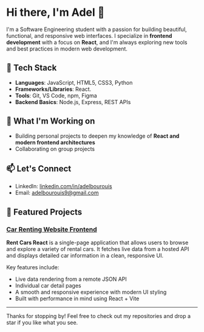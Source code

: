 # Hi there, I'm Adel 👋

I'm a Software Engineering student with a passion for building beautiful, functional, and responsive web interfaces. I specialize in **frontend development** with a focus on **React**, and I'm always exploring new tools and best practices in modern web development.

## 🔧 Tech Stack

- **Languages**: JavaScript, HTML5, CSS3, Python
- **Frameworks/Libraries**: React.
- **Tools**: Git, VS Code, npm, Figma
- **Backend Basics**: Node.js, Express, REST APIs

## 🚀 What I'm Working on

- Building personal projects to deepen my knowledge of **React and modern frontend architectures**
- Collaborating on group projects

## 📫 Let's Connect
- LinkedIn: [linkedin.com/in/adelbourouis](https://tn.linkedin.com/in/adelbourouis)
- Email: [adelbourouis9@gmail.com](mailto:adelbourouis9@gmail.com)

## 📁 Featured Projects

### [Car Renting Website Frontend](https://github.com/highonlinux420/rent-cars-react)

**Rent Cars React** is a single-page application that allows users to browse and explore a variety of rental cars. It fetches live data from a hosted API and displays detailed car information in a clean, responsive UI.

Key features include:

- Live data rendering from a remote JSON API
- Individual car detail pages
- A smooth and responsive experience with modern UI styling
- Built with performance in mind using React + Vite
---

Thanks for stopping by! Feel free to check out my repositories and drop a star if you like what you see.
